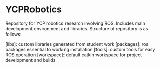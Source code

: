 # YCPRobotics
Repository for YCP robotics research involving ROS. Includes main development environment and libraries. Structure of repository is as follows:

[libs]: custom libraries generated from student work
[packages]: ros packages essential to working installation
[tools]: custom tools for easy ROS operation
[workspace]: default catkin workspace for project development and builds
